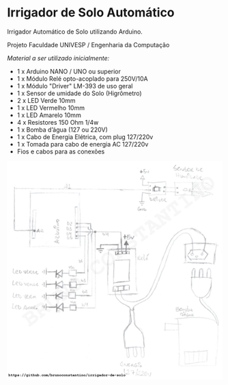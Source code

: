 # Irrigador de Solo Automático
Irrigador Automático de Solo utilizando Arduino.

Projeto Faculdade UNIVESP / Engenharia da Computação

*Material a ser utilizado inicialmente:*
* 1 x Arduino NANO / UNO ou superior 
* 1 x Módulo Relé opto-acoplado para 250V/10A 
* 1 x Módulo "Driver" LM-393 de uso geral
* 1 x Sensor de umidade do Solo (Higrômetro)
* 2 x LED Verde 10mm
* 1 x LED Vermelho 10mm
* 1 x LED Amarelo 10mm
* 4 x Resistores 150 Ohm 1/4w
* 1 x Bomba d’água (127 ou 220V)
* 1 x Cabo de Energia Elétrica, com plug 127/220v
* 1 x Tomada para cabo de energia AC 127/220v
* Fios e cabos para as conexões

![Esboço do Projeto](https://raw.githubusercontent.com/brunoconstantino/irrigador-de-solo/master/esbo%C3%A7o-do-projeto.jpg)
